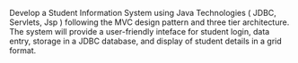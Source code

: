 Develop a Student Information System using Java Technologies ( JDBC, Servlets, Jsp ) following the MVC design pattern and
three tier architecture. The system will provide a user-friendly inteface for student login, data entry, storage in a JDBC database, and
display of student details in a grid format.
